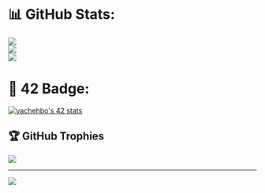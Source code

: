 # 📊 GitHub Stats:
![](https://github-readme-stats.vercel.app/api?username=youssefachehboune&theme=dark&hide_border=false&include_all_commits=true&count_private=true)<br/>
![](https://github-readme-streak-stats.herokuapp.com/?user=youssefachehboune&theme=dark&hide_border=false)<br/>
![](https://github-readme-stats.vercel.app/api/top-langs/?username=youssefachehboune&theme=dark&hide_border=false&include_all_commits=true&count_private=true&layout=compact)

# 🤖 42 Badge:
[![yachehbo's 42 stats](https://badge.mediaplus.ma/starryblue/yachehbo)](https://profile.intra.42.fr/users/yachehbo)

## 🏆 GitHub Trophies
![](https://github-profile-trophy.vercel.app/?username=youssefachehboune&theme=radical&no-frame=false&no-bg=false&margin-w=4)

---
[![](https://visitcount.itsvg.in/api?id=youssefachehboune&icon=2&color=0)](https://visitcount.itsvg.in)
